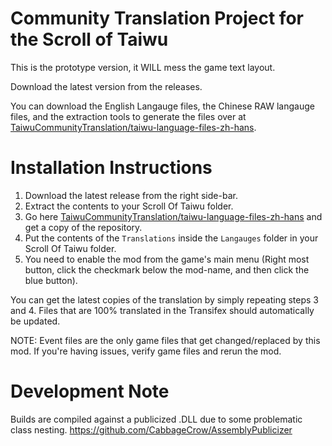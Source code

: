 # Community Translation Project for the Scroll of Taiwu

This is the prototype version, it WILL mess the game text layout.

Download the latest version from the releases. 

You can download the English Langauge files, the Chinese RAW langauge files, and the extraction tools to generate the files over at [TaiwuCommunityTranslation/taiwu-language-files-zh-hans](https://github.com/TaiwuCommunityTranslation/taiwu-language-files-zh-hans).

# Installation Instructions
1. Download the latest release from the right side-bar.
2. Extract the contents to your Scroll Of Taiwu folder.
3. Go here [TaiwuCommunityTranslation/taiwu-language-files-zh-hans](https://github.com/TaiwuCommunityTranslation/taiwu-language-files-zh-hans) and get a copy of the repository.
4. Put the contents of the `Translations` inside the `Langauges` folder in your Scroll Of Taiwu folder.
5. You need to enable the mod from the game's main menu (Right most button, click the checkmark below the mod-name, and then click the blue button).

You can get the latest copies of the translation by simply repeating steps 3 and 4. Files that are 100% translated in the Transifex should automatically be updated.

NOTE: Event files are the only game files that get changed/replaced by this mod. If you're having issues, verify game files and rerun the mod. 

# Development Note
Builds are compiled against a publicized .DLL due to some problematic class nesting. 
https://github.com/CabbageCrow/AssemblyPublicizer
